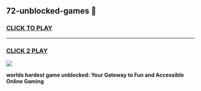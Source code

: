 
## 72-unblocked-games 👋
<h3>
<a href="https://premium.freeplayer.one?title=72-unblocked-games&ref=14F">CLICK TO PLAY</a></h3>
<hr>

<h3>
<a href="https://premium.freeplayer.one?title=72-unblocked-games&ref=14F">CLICK 2 PLAY</a>
  
</h3>

<a href="https://premium.freeplayer.one?title=72-unblocked-games&ref=12F/"><img src="https://clearcache.store/games.png"></a>


**worlds hardest game unblocked: Your Gateway to Fun and Accessible Online Gaming**
